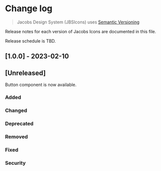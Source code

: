 # Change log

> Jacobs Design System (JBSIcons) uses [Semantic Versioning](https://semver.org/)

Release notes for each version of Jacobs Icons are documented in this file.

Release schedule is TBD.

## [1.0.0] - 2023-02-10

## [Unreleased]

Button component is now available.

### Added

### Changed

### Deprecated

### Removed

### Fixed

### Security
